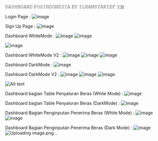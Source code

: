 𝙳𝙰𝚂𝙷𝙱𝙾𝙰𝚁𝙳 𝙿𝙾𝚂𝙸𝙽𝙳𝙾𝙽𝙴𝚂𝙸𝙰 𝙱𝚈 𝙸𝙻𝙷𝙰𝙼𝚂𝚈𝙰𝚁𝙸𝙴𝙵 🇮🇩


Login Page : ![image](https://github.com/ilhamsyarief21/Dashboard-Pos-Indonesia-by-Ilham-Syarief/assets/115606564/cebde7d3-77ef-4070-be01-b1a6e9b837e1)

Sign Up Page : ![image](https://github.com/ilhamsyarief21/Dashboard-Pos-Indonesia-by-Ilham-Syarief/assets/115606564/3ff6e321-7846-41c1-ba47-dc1f851fb363)




Dashboard WhiteMode :
![image](https://github.com/ilhamsyarief21/Dashboard-Pos-Indonesia-by-Ilham-Syarief/assets/115606564/d401bf92-5618-4c4c-8d4c-8f42ab0e8d7e)
![image](https://github.com/ilhamsyarief21/Dashboard-Pos-Indonesia-by-Ilham-Syarief/assets/115606564/1e3677e7-04a1-4a5b-8c5c-b46788de10f9)



![image](https://github.com/ilhamsyarief21/Dashboard-Pos-Indonesia-by-Ilham-Syarief/assets/115606564/222b6b86-e855-46f1-8244-56a6925ca80e)

Dashboard WhiteMode V2 :
![image](https://github.com/ilhamsyarief21/Dashboard-Pos-Indonesia-by-Ilham-Syarief/assets/115606564/0f9e0915-6363-47bb-b294-5cbe6c9e263d)
![image](https://github.com/ilhamsyarief21/Dashboard-Pos-Indonesia-by-Ilham-Syarief/assets/115606564/e3c5d65f-cee9-4392-a085-f67b3c24c580)
![image](https://github.com/ilhamsyarief21/Dashboard-Pos-Indonesia-by-Ilham-Syarief/assets/115606564/b87186fd-4dd8-42b9-bc24-c55c051621e2)








Dashboard DarkMode : 
![image](https://github.com/ilhamsyarief21/Dashboard-Pos-Indonesia-by-Ilham-Syarief/assets/115606564/5823fe1c-eeb0-4110-86a8-9e9badfaf027)

Dashboard DarkMode V2 :
![image](https://github.com/ilhamsyarief21/Dashboard-Pos-Indonesia-by-Ilham-Syarief/assets/115606564/3a7bcfef-8d74-47fa-aae4-15918d700944)
![image](https://github.com/ilhamsyarief21/Dashboard-Pos-Indonesia-by-Ilham-Syarief/assets/115606564/da29bf98-525f-452c-8463-73c8585b36a9)
![image](https://github.com/ilhamsyarief21/Dashboard-Pos-Indonesia-by-Ilham-Syarief/assets/115606564/61069bb1-970e-4d54-aca1-0896328cda5b)






![Alt text](image.png)

Dashboard bagian Table Penyaluran Beras (White Mode) : ![image](https://github.com/ilhamsyarief21/Dashboard-Pos-Indonesia-by-Ilham-Syarief/assets/115606564/cdcbedbc-4a56-4bcf-9444-23bc9d89ff02)




Dashboard bagian Table Penyaluran Beras (DarkMode) : ![image](https://github.com/ilhamsyarief21/Dashboard-Pos-Indonesia-by-Ilham-Syarief/assets/115606564/52b64aef-dc67-453e-922d-c423f5f61093)

Dashboard Bagian Penginputan Penerima Beras (White Mode) :
![image](https://github.com/ilhamsyarief21/Dashboard-Pos-Indonesia-by-Ilham-Syarief/assets/115606564/f5bbee51-c66f-4bb7-a8e7-39d436c82ad1)
![image](https://github.com/ilhamsyarief21/Dashboard-Pos-Indonesia-by-Ilham-Syarief/assets/115606564/332d6123-95b1-48fc-933b-883d8c75bdfd)

Dashboard Bagian Penginputan Penerima Beras (Dark Mode) :
![image](https://github.com/ilhamsyarief21/Dashboard-Pos-Indonesia-by-Ilham-Syarief/assets/115606564/367b3890-e155-48ae-8fa7-3f2b8474aafe)
![Uploading image.png…]()










